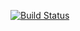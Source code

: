 [![Build Status](https://travis-ci.com/kappnav/kappnav.github.io.svg?branch=source)](https://travis-ci.com/kappnav/kappnav.github.io)